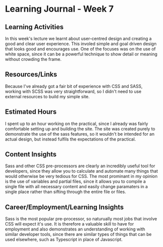# Learning Journal - Week 7

## Learning Activities

In this week's lecture we learnt about user-centred design and creating a good and clear user experience. This involed simple and goal driven design that looks good and encourages use. One of the focuses was on the use of white space, since it can be a powerful technique to show detail or meaning without crowding the frame.

## Resources/Links

Because I've already got a fair bit of experience with CSS and SASS, working with SCSS was very straightforward, so I didn't need to use external resources to build my simple site.

## Estimated Hours

I spent up to an hour working on the practical, since I already was fairly comfortable setting up and building the site. The site was created purely to demonstrate the use of the sass features, so it wouldn't be intended for an actual design, but instead fulfils the expectations of the practical.

## Content Insights

Sass and other CSS pre-processors are clearly an incredibly useful tool for developers, since they allow you to calculate and automate many things that would otherwise be very tedious for CSS. The most prominant in my opinion is the use of variables and partial files, since it allows you to compile a single file with all necessary content and easily change paramaters in a single place rather than sifting through the entire file or files.

## Career/Employment/Learning Insights

Sass is the most popular pre-processor, so naturually most jobs that involve CSS will expect it's use. It is therefore a valuable skill to have for employment and also demonstrates an understanding of working with similar developer tools, since there are similar types of things that can be used elsewhere, such as Typescript in place of Javascript.
